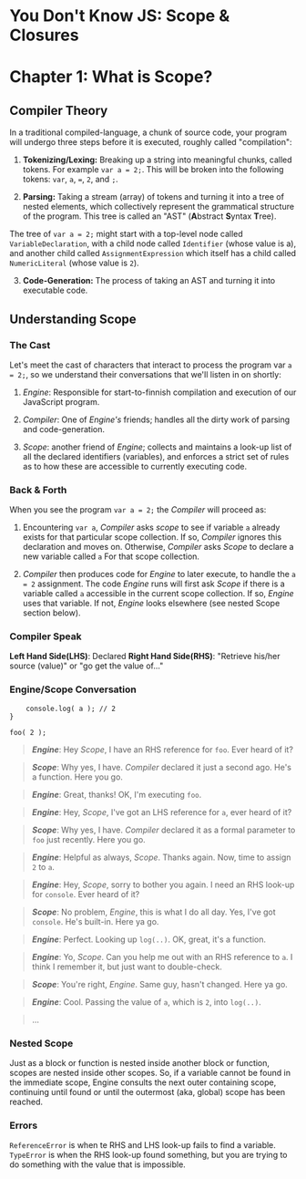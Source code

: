 # You Don't Know JS: Scope & Closures  

# Chapter 1: What is Scope?  

## Compiler Theory  

In a traditional compiled-language, a chunk of source code, your program will undergo three steps before it is executed, roughly called "compilation":  
1. **Tokenizing/Lexing:** Breaking up a string into meaningful chunks, called tokens. For example ```var a = 2;```. This will be broken into the following tokens: ```var```, ```a```, ```=```, ```2```, and ```;```.  

2. **Parsing:** Taking a stream (array) of tokens and turning it into a tree of nested elements, which collectively represent the grammatical structure of the program. This tree is called an "AST" (**A**bstract **S**yntax **T**ree).  

The tree of ```var a = 2;``` might start with a top-level node called ```VariableDeclaration```, with a child node called ```Identifier``` (whose value is a), and another child called ```AssignmentExpression``` which itself has a child called ```NumericLiteral``` (whose value is ```2```).  

3. **Code-Generation:** The process of taking an AST and turning it into executable code.  

## Understanding Scope  

### The Cast  

Let's meet the cast of characters that interact to process the program var ```a = 2;```, so we understand their conversations that we'll listen in on shortly:  

1. *Engine*: Responsible for start-to-finnish compilation and execution of our JavaScript program.  

2. *Compiler*: One of *Engine's* friends; handles all the dirty work of parsing and code-generation.  

3. *Scope*: another friend of *Engine*; collects and maintains a look-up list of all the declared identifiers (variables), and enforces a strict set of rules as to how these are accessible to currently executing code.  

### Back & Forth  

When you see the program ```var a = 2;``` the *Compiler* will proceed as:  

1. Encountering ```var a```, *Compiler* asks *scope* to see if variable ```a``` already exists for that particular scope collection. If so, *Compiler* ignores this declaration and moves on. Otherwise, *Compiler* asks *Scope* to declare a new variable called ```a``` For that scope collection.  

2. *Compiler* then produces code for *Engine* to later execute, to handle the ```a = 2``` assignment. The code *Engine* runs will first ask *Scope* if there is a variable called ```a``` accessible in the current scope collection. If so, *Engine* uses that variable. If not, *Engine* looks elsewhere (see nested Scope section below).  

### Compiler Speak  

**Left Hand Side(LHS)**: Declared 
**Right Hand Side(RHS)**: "Retrieve his/her source (value)" or "go get the value of..."  

### Engine/Scope Conversation  

```function foo(a) {
	console.log( a ); // 2
}

foo( 2 );
```  
> ***Engine***: Hey *Scope*, I have an RHS reference for `foo`. Ever heard of it?

> ***Scope***: Why yes, I have. *Compiler* declared it just a second ago. He's a function. Here you go.

> ***Engine***: Great, thanks! OK, I'm executing `foo`.

> ***Engine***: Hey, *Scope*, I've got an LHS reference for `a`, ever heard of it?

> ***Scope***: Why yes, I have. *Compiler* declared it as a formal parameter to `foo` just recently. Here you go.

> ***Engine***: Helpful as always, *Scope*. Thanks again. Now, time to assign `2` to `a`.

> ***Engine***: Hey, *Scope*, sorry to bother you again. I need an RHS look-up for `console`. Ever heard of it?

> ***Scope***: No problem, *Engine*, this is what I do all day. Yes, I've got `console`. He's built-in. Here ya go.

> ***Engine***: Perfect. Looking up `log(..)`. OK, great, it's a function.

> ***Engine***: Yo, *Scope*. Can you help me out with an RHS reference to `a`. I think I remember it, but just want to double-check.

> ***Scope***: You're right, *Engine*. Same guy, hasn't changed. Here ya go.

> ***Engine***: Cool. Passing the value of `a`, which is `2`, into `log(..)`.

> ...  

### Nested Scope  

Just as a block or function is nested inside another block or function, scopes are nested inside other scopes. So, if a variable cannot be found in the immediate scope, Engine consults the next outer containing scope, continuing until found or until the outermost (aka, global) scope has been reached.  

### Errors  

```ReferenceError``` is when te RHS and LHS look-up fails to find a variable.  
```TypeError``` is when the RHS look-up found something, but you are trying to do something with the value that is impossible.  





